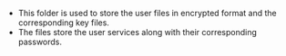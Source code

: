 - This folder is used to store the user files in encrypted format and the corresponding key files.
- The files store the user services along with their corresponding passwords.
